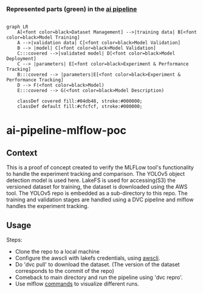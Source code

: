 ### Represented parts (green) in the [ai pipeline](https://github.com/DRAIVE/ai-pipeline-tools-poc)

```mermaid

graph LR
    A[<font color=black>Dataset Management] -->|training data| B[<font color=black>Model Training]
    A -->|validation data| C[<font color=black>Model Validation]
    B --> |model| C[<font color=black>Model Validation]
    C:::covered -->|validated model| D[<font color=black>Model Deployment]
    C --> |parameters| E[<font color=black>Experiment & Performance Tracking]
    B:::covered --> |parameters|E[<font color=black>Experiment & Performance Tracking]
    D --> F(<font color=black>Model)
    E:::covered --> G(<font color=black>Model Description)

    classDef covered fill:#04db48, stroke:#000000;
    classDef default fill:#cfcfcf, stroke:#000000;

```
# ai-pipeline-mlflow-poc

## Context

This is a proof of concept created to verify the MLFLow tool's functionality to handle the experiment tracking and comparison. The YOLOv5 object detection model is used here. LakeFS is used for accessing(S3) the versioned dataset for training, the dataset is downloaded using the AWS tool. The YOLOv5 repo is embedded as a sub-directory to this repo. The training and validation stages are handled using a DVC pipeline and mlflow handles the experiment tracking.

## Usage

Steps:
- Clone the repo to a local machine
- Configure the awscli with lakefs credentials, using [awscli](https://docs.aws.amazon.com/cli/latest/userguide/getting-started-quickstart.html).
- Do 'dvc pull' to download the dataset. (The version of the dataset corresponds to the commit of the repo)
- Comeback to main directory and run the pipeline using 'dvc repro'.
- Use mlflow [commands](https://mlflow.org/docs/latest/cli.html#mlflow-ui) to visualize different runs.
